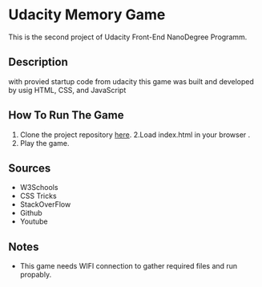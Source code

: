 # Udacity Memory Game
This is the second project of Udacity Front-End NanoDegree Programm.

## Description
with provied startup code from udacity this game was built and developed by usig HTML, CSS, and JavaScript 

## How To Run The Game
1. Clone the project repository [here](https://github.com/Raghad72/Memory-Game-.git).
2.Load index.html in your browser .
3. Play the game.

## Sources
* W3Schools
* CSS Tricks
* StackOverFlow
* Github
* Youtube

## Notes
* This game needs WIFI connection to gather required files and run propably.